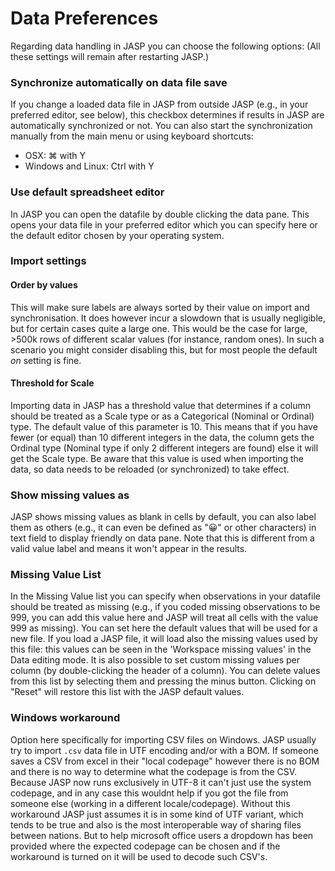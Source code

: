 
Data Preferences
=========

Regarding data handling in JASP you can choose the following options:
(All these settings will remain after restarting JASP.)

### Synchronize automatically on data file save

If you change a loaded data file in JASP from outside JASP
(e.g., in your preferred editor, see below), this checkbox determines
if results in JASP are automatically synchronized or not.
You can also start the synchronization manually from the main menu
or using keyboard shortcuts:

- OSX: &#8984; with Y
- Windows and Linux: Ctrl with Y

### Use default spreadsheet editor

In JASP you can open the datafile by double clicking the data pane.
This opens your data file in your preferred editor which you can specify here
or the default editor chosen by your operating system.

### Import settings

#### Order by values

This will make sure labels are always sorted by their value on import and synchronisation.
It does however incur a slowdown that is usually negligible, but for certain cases quite a large one.
This would be the case for large, >500k rows of different scalar values (for instance, random ones).
In such a scenario you might consider disabling this, but for most people the default *on* setting is fine.

#### Threshold for Scale

Importing data in JASP has a threshold value that determines if a column should be treated
as a Scale type or as a Categorical (Nominal or Ordinal) type. The default value of this parameter is 10.
This means that if you have fewer (or equal) than 10 different integers in the data, the column
gets the Ordinal type (Nominal type if only 2 different integers are found) else it will get the Scale type. Be aware that this value is used when
importing the data, so data needs to be reloaded (or synchronized) to take effect.

### Show missing values as

JASP shows missing values as blank in cells by default, you can also label them as others (e.g., it can even be defined as "😀" or other characters) in text field to display friendly on data pane. Note that this is different from a valid value label and means it won't appear in the results.

### Missing Value List

In the Missing Value list you can specify when observations in your datafile should be treated as missing (e.g., if you coded missing observations to be 999, you can add this value here and JASP will treat all cells with the value 999 as missing).
You can set here the default values that will be used for a new file. If you load a JASP file, it will load also the missing values used by this file: this values can be seen in the 'Workspace missing values' in the Data editing mode.
It is also possible to set custom missing values per column (by double-clicking the header of a column).
You can delete values from this list by selecting them and pressing the minus button.
Clicking on "Reset" will restore this list with the JASP default values.

### Windows workaround

Option here specifically for importing CSV files on Windows. JASP usually try to import `.csv` data file in UTF encoding and/or with a BOM.
If someone saves a CSV from excel in their "local codepage" however there is no BOM and there is no way to determine what the codepage is from the CSV.
Because JASP now runs exclusively in UTF-8 it can't just use the system codepage, and in any case this wouldnt help if you got the file from someone else (working in a different locale/codepage).
Without this workaround JASP just assumes it is in some kind of UTF variant, which tends to be true and also is the most interoperable way of sharing files between nations.
But to help microsoft office users a dropdown has been provided where the expected codepage can be chosen and if the workaround is turned on it will be used to decode such CSV's.
